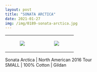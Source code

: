 ```yaml
---
layout: post
title: "SONATA ARCTICA"
date: 2021-01-27
img: /img/0189-sonata-arctica.jpg
---
```




<table style="width:100%;"><tr><td style="vertical-align:top;">
      <figure class="tmblr-full" data-orig-height="2048" data-orig-width="1365" data-orig-src="https://concertshirts.netlify.app/shirts/0189/0189-01.jpg"><img src="https://64.media.tumblr.com/3f10a80e4aa229d9513db5cae0886c62/db29210555d2da0e-a8/s540x810/e5d657650e543e78a858d3a6e1e1080cb67d87e0.jpg" data-orig-height="2048" data-orig-width="1365" data-orig-src="https://concertshirts.netlify.app/shirts/0189/0189-01.jpg"/></figure></td>
    <td style="vertical-align:top;">
      <figure class="tmblr-full" data-orig-height="2048" data-orig-width="1365" data-orig-src="https://concertshirts.netlify.app/shirts/0189/0189-02.jpg"><img src="https://64.media.tumblr.com/1ea885cf2232064f3eb5f98f0eb6337e/db29210555d2da0e-80/s540x810/725abac98620c75878ab556a435cc84b853b4c10.jpg" data-orig-height="2048" data-orig-width="1365" data-orig-src="https://concertshirts.netlify.app/shirts/0189/0189-02.jpg"/></figure></td>
  </tr></table><p>
  Sonata Arctica | North American 2016 Tour<br/>SMALL | 100% Cotton | Gildan
</p>
